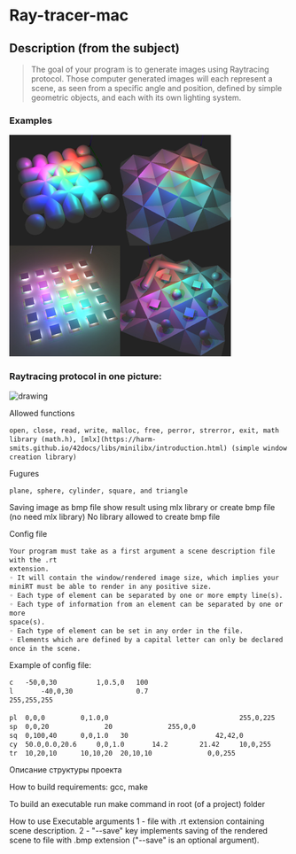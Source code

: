 # Ray-tracer-mac

## Description (from the subject)

> The goal of your program is to generate images using Raytracing protocol. Those computer generated images will each represent a scene, as seen from a specific angle and position, defined by simple geometric objects, and each with its own lighting system.

### Examples
<img src="scenes/example_images/example.jpg" alt="drawing" width="400"/>

### Raytracing protocol in one picture:  
<img src="https://developer.nvidia.com/sites/default/files/pictures/2018/RayTracing/ray-tracing-image-1.jpg" alt="drawing" width="400"/>

Allowed functions
```
open, close, read, write, malloc, free, perror, strerror, exit, math library (math.h), [mlx](https://harm-smits.github.io/42docs/libs/minilibx/introduction.html) (simple window creation library)
```

Fugures
```
plane, sphere, cylinder, square, and triangle
```

Saving image as bmp file
show result using mlx library or create bmp file (no need mlx library)
No library allowed to create bmp file

Config file
```
Your program must take as a first argument a scene description file with the .rt
extension.
◦ It will contain the window/rendered image size, which implies your miniRT must be able to render in any positive size.
◦ Each type of element can be separated by one or more empty line(s).
◦ Each type of information from an element can be separated by one or more
space(s).
◦ Each type of element can be set in any order in the file.
◦ Elements which are defined by a capital letter can only be declared once in the scene.
```
Example of config file:
```
c	-50,0,30          1,0.5,0	100
l       -40,0,30		        0.7				                  255,255,255

pl	0,0,0		  0,1.0,0						          255,0,225
sp	0,0,20				20				255,0,0
sq	0,100,40	  0,0,1.0	30				        42,42,0
cy	50.0,0.0,20.6	  0,0,1.0       14.2	    21.42	  10,0,255
tr	10,20,10	  10,10,20	20,10,10		      0,0,255
```

Описание структуры проекта

How to build
requirements: gcc, make

To build an executable run make command in root (of a project) folder

How to use
Executable arguments
1 - file with .rt extension containing scene description.
2 - "--save" key implements saving of the rendered scene to file with .bmp extension ("--save" is an optional argument).




